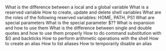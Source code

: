 What is the difference between a local and a global variable
What is a reserved variable
How to create, update and delete shell variables
What are the roles of the following reserved variables: HOME, PATH, PS1
What are special parameters
What is the special parameter $??
What is expansion and how to use them
What is the difference between single and double quotes and how to use them properly
How to do command substitution with $() and backticks
How to perform arithmetic operations with the shell
How to create an alias
How to list aliases
How to temporarily disable an alias

